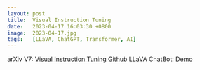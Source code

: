 ```yaml
---
layout: post
title:  Visual Instruction Tuning
date:   2023-04-17 16:03:30 +0800
image:  2023-04-17.jpg
tags:   [LLaVA, ChatGPT, Transformer, AI]
---
```


arXiv V7: [Visual Instruction Tuning](https://arxiv.org/pdf/2304.08485.pdf)
[Github](https://llava-vl.github.io)
LLaVA ChatBot: [Demo](https://llava.hliu.cc)